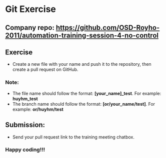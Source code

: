 # Git Exercise
## Company repo: https://github.com/OSD-Royho-2011/automation-training-session-4-no-control
## Exercise
-  Create a new file with your name and push it to the repository, then create a pull request on GitHub.
### Note:
-  The file name should follow the format: **[your_name]_test**. For example: **huyhm_test**
-  The branch name should follow the format: **[or/your_name/test]**. For example: **or/huyhm/test**
## Submission:
- Send your pull request link to the training meeting chatbox.
### Happy coding!!!
